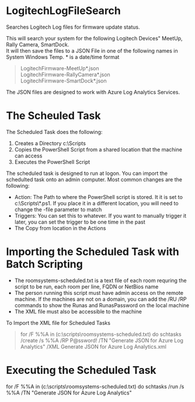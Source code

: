 # LogitechLogFileSearch
Searches Logitech Log files for firmware update status.
<p></p>
This will search your system for the following Logitech Devices" MeetUp, Rally Camera, SmartDock.<br />
It will then save the files to a JSON File in one of the following names in System Windows Temp. * is a date/time format<br />
  <blockquote>
  LogitechFirmware-MeetUp*.json<br />
  LogitechFirmware-RallyCamera*.json<br />
  LogitechFirmware-SmartDock*.json<br />
  </blockquote>
  <p>
The JSON files are designed to work with Azure Log Analytics Services.
  </p>
  
# The Scheuled Task
<p></p>
The Scheduled Task does the following:
<ol>
  <li>Creates a Directory c:\Scripts</li>
  <li>Copies the PowerShell Script from a shared location that the machine can access</li>
  <li>Executes the PowerShell Script</li>
  </ol>
The scheduled task is designed to run at logon.  You can import the schedulted task onto an admin computer. Most common changes are the following:
<ul>
  <li>Action: The Path to where the PowerShell script is stored. It it is set to c:\Scripts\*.ps1.  If you place it in a different location, you will need to change the -file parameter to match</li>
  <li>Triggers: You can set this to whatever.  If you want to manually trigger it later, you can set the trigger to be one time in the past</li>
  <li>The Copy from location in the Actions
</ul>

# Importing the Scheduled Task with Batch Scripting
<p></p>
<ul>
  <li> The roomsystems-scheduled.txt is a text file of each room requring the script to be run, each room per line, FQDN or NetBios name</li>
  <li> The person running this script must have admin access on the remote machine. If the machines are not on a domain, you can add the /RU /RP commands to show the Runas and RunasPassword on the local machine</li>
  <li> The XML file must also be accessible to the machine</li>
  </ul>
  To Import the XML file for Scheduled Tasks
  <blockquote>
  for /F  %%A in (c:\scripts\roomsystems-scheduled.txt) do schtasks /create /s %%A /RP P@ssword! /TN "Generate JSON for Azure Log Analytics" /XML <pathto> Generate JSON for Azure Log Analytics.xml
  </blockquote>
  
# Executing the Scheduled Task
for /F  %%A in (c:\scripts\roomsystems-scheduled.txt) do schtasks /run /s %%A /TN "Generate JSON for Azure Log Analytics" 
